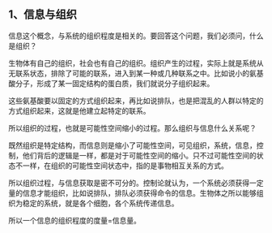<h2>1、信息与组织</h2><p data-pid="3CG2lrpf">信息这个概念，与系统的组织程度是相关的。要回答这个问题，我们必须问，什么是组织？</p><p data-pid="ZLel04dr">生物体有自己的组织，社会也有自己的组织。组织产生的过程，实际上就是系统从无联系状态，排除了可能的联系，进入到某一种或几种联系之中。比如说小的氨基酸分子，形成了某一固定结构的蛋白质，我们就说分子组织起来。</p><p data-pid="jZETUNDQ">这些氨基酸要以固定的方式组织起来，再比如说排队，也是把混乱的人群以特定的方式组织起来，这就是他建立起特定的联系。</p><p data-pid="6Rnhd5Na">所以组织的过程，也就是可能性空间缩小的过程。那么组织与信息什么关系呢？</p><p data-pid="2DRm24id">既然组织是特定结构，而信息则是缩小了可能性空间，可见组织，系统，信息，控制，他们背后的逻辑是一样，都是对于可能性空间的缩小。只不过可能性空间的状态不一样，在组织的可能性空间状态中，指的是事物相互关系的方式。</p><p data-pid="Smp41lOs">所以组织过程，与信息获取是密不可分的。控制论就认为，一个系统必须获得一定量的信息才能组织，比如说排队，排队必须获得命令的信息。生物体之所以能够组织为稳定的系统，就是各个细胞，各个系统传递信息。</p><p data-pid="0kDYA0WD">所以一个信息的组织程度的度量=信息量。</p><p></p>